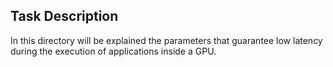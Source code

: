 ## Task Description

In this directory will be explained the parameters that guarantee low latency during the execution of applications inside a GPU. 